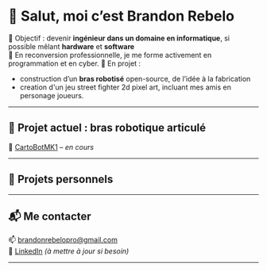 # 👋 Salut, moi c’est Brandon Rebelo

🎯 Objectif : devenir **ingénieur dans un domaine en informatique**, si possible mêlant **hardware** et **software**  
🔧 En reconversion professionnelle, je me forme activement en programmation et en cyber. 
🌱 En projet : 
- construction d’un **bras robotisé** open-source, de l’idée à la fabrication
- creation d'un jeu street fighter 2d pixel art, incluant mes amis en personage joueurs. 

---

## 🤖 Projet actuel : bras robotique articulé

🔗 [CartoBotMK1](https://github.com/brebelo/CartoBot-MK1) – *en cours*



---

## 🧪 Projets personnels




---

## 📬 Me contacter

📫 brandonrebelopro@gmail.com  
🔗 [LinkedIn](https://www.linkedin.com/in/brandonrebelo) *(à mettre à jour si besoin)*

---


